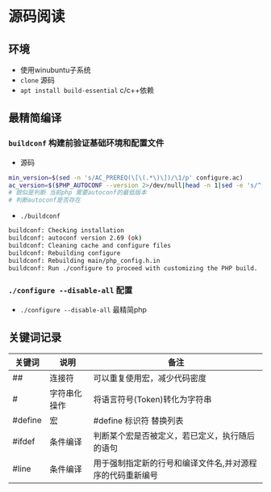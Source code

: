 # 源码阅读

## 环境

- 使用winubuntu子系统
- `clone` 源码
- `apt install build-essential` c/c++依赖

## 最精简编译

### `buildconf` 构建前验证基础环境和配置文件

- 源码

```sh
min_version=$(sed -n 's/AC_PREREQ(\[\(.*\)\])/\1/p' configure.ac)
ac_version=$($PHP_AUTOCONF --version 2>/dev/null|head -n 1|sed -e 's/^[^0-9]*//' -e 's/[a-z]* *$//')
# 貌似是判断 当前php 需要autoconf的最低版本
# 判断autoconf是否存在
```

- `./buildconf`

```sh
buildconf: Checking installation
buildconf: autoconf version 2.69 (ok)
buildconf: Cleaning cache and configure files
buildconf: Rebuilding configure
buildconf: Rebuilding main/php_config.h.in
buildconf: Run ./configure to proceed with customizing the PHP build.
```

### `./configure --disable-all` 配置

- `./configure --disable-all` 最精简php

## 关键词记录

| 关键词 | 说明 | 备注 |
|----|----|----|
| ## | 连接符 | 可以重复使用宏，减少代码密度 |
| # | 字符串化操作 | 将语⾔符号(Token)转化为字符串 |
| #define | 宏 | #define 标识符 替换列表 |
| #ifdef | 条件编译 | 判断某个宏是否被定义，若已定义，执行随后的语句 |
| #line | 条件编译 | 用于强制指定新的行号和编译文件名,并对源程序的代码重新编号 |
